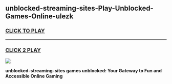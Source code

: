 
## unblocked-streaming-sites-Play-Unblocked-Games-Online-ulezk
<h3>
<a href="https://premium76.site?title=unblocked-streaming-sites&ref=25A">CLICK TO PLAY</a></h3>
<hr>

<h3>
<a href="https://premium76.site?title=unblocked-streaming-sites&ref=25A">CLICK 2 PLAY</a>
  
</h3>

<a href="https://premium76.site?title=unblocked-streaming-sites&ref=25A"><img src="https://clearcache.store/games.png"></a>


**unblocked-streaming-sites games unblocked: Your Gateway to Fun and Accessible Online Gaming**
